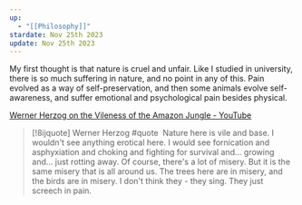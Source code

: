 ```yaml
---
up:
  - "[[Philosophy]]"
stardate: Nov 25th 2023
update: Nov 25th 2023
---
```


My first thought is that nature is cruel and unfair. Like I studied in university, there is so much suffering in nature, and no point in any of this. Pain evolved as a way of self-preservation, and then some animals evolve self-awareness, and suffer emotional and psychological pain besides physical.

[Werner Herzog on the Vileness of the Amazon Jungle - YouTube](https://www.youtube.com/watch?v=dvbxh2rLcdo)

>[!8ijquote] Werner Herzog #quote
> Nature here is vile and base. I wouldn't see anything erotical here. I would see fornication and asphyxiation and choking and fighting for survival and... growing and... just rotting away. Of course, there's a lot of misery. But it is the same misery that is all around us. The trees here are in misery, and the birds are in misery. I don't think they - they sing. They just screech in pain.